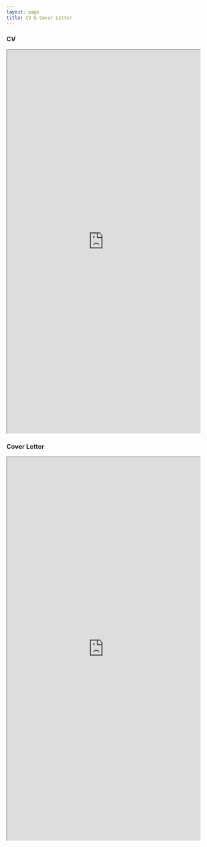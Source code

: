 ```yaml
---
layout: page
title: CV & Cover Letter
---
```


<h3>CV</h3>
<iframe src="https://drive.google.com/file/d/1q9albtM6xhIxrE6U3wGw-eCmPATVV0rI/preview" width="100%" height="1000"></iframe>

<h3>Cover Letter</h3>
<iframe src="https://drive.google.com/file/d/1YOVdt0QArGF0ge0gbiovbA96uht6hNAn/preview" width="100%" height="1000"></iframe>
